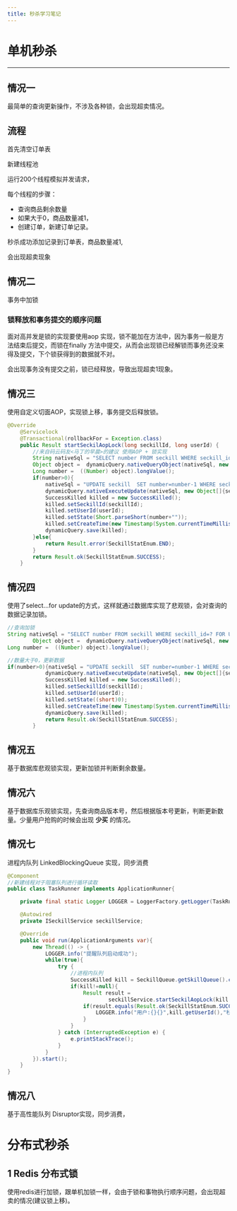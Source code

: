 ```yaml
---
title: 秒杀学习笔记
---
```


# 单机秒杀

---

##  情况一

最简单的查询更新操作，不涉及各种锁，会出现超卖情况。

##  流程

首先清空订单表

新建线程池

运行200个线程模拟并发请求，

每个线程的步骤：

- 查询商品剩余数量
- 如果大于0，商品数量减1，
- 创建订单，新建订单记录。

秒杀成功添加记录到订单表，商品数量减1,

会出现超卖现象

## 情况二

事务中加锁

### 锁释放和事务提交的顺序问题

面对高并发是锁的实现要使用aop 实现，锁不能加在方法中，因为事务一般是方法结束后提交，而锁在finally 方法中提交，从而会出现锁已经解锁而事务还没来得及提交，下个锁获得到的数据就不对。

会出现事务没有提交之前，锁已经释放，导致出现超卖1现象。

## 情况三

使用自定义切面AOP，实现锁上移，事务提交后释放锁。

```java
@Override
	@Servicelock
	@Transactional(rollbackFor = Exception.class)
	public Result startSeckilAopLock(long seckillId, long userId) {
		//来自码云码友<马丁的早晨>的建议 使用AOP + 锁实现
		String nativeSql = "SELECT number FROM seckill WHERE seckill_id=?";
		Object object =  dynamicQuery.nativeQueryObject(nativeSql, new Object[]{seckillId});
		Long number =  ((Number) object).longValue();
		if(number>0){
			nativeSql = "UPDATE seckill  SET number=number-1 WHERE seckill_id=?";
			dynamicQuery.nativeExecuteUpdate(nativeSql, new Object[]{seckillId});
			SuccessKilled killed = new SuccessKilled();
			killed.setSeckillId(seckillId);
			killed.setUserId(userId);
			killed.setState(Short.parseShort(number+""));
			killed.setCreateTime(new Timestamp(System.currentTimeMillis()));
			dynamicQuery.save(killed);
		}else{
			return Result.error(SeckillStatEnum.END);
		}
		return Result.ok(SeckillStatEnum.SUCCESS);
	}
```

##  情况四

使用了select…for update的方式，这样就通过数据库实现了悲观锁，会对查询的数据记录加锁。

```java
//查询加锁
String nativeSql = "SELECT number FROM seckill WHERE seckill_id=? FOR UPDATE";
		Object object =  dynamicQuery.nativeQueryObject(nativeSql, new Object[]{seckillId});
Long number =  ((Number) object).longValue();

//数量大于0，更新数据
if(number>0){nativeSql = "UPDATE seckill  SET number=number-1 WHERE seckill_id=?";
			dynamicQuery.nativeExecuteUpdate(nativeSql, new Object[]{seckillId});
			SuccessKilled killed = new SuccessKilled();
			killed.setSeckillId(seckillId);
			killed.setUserId(userId);
			killed.setState((short)0);
			killed.setCreateTime(new Timestamp(System.currentTimeMillis()));
			dynamicQuery.save(killed);
			return Result.ok(SeckillStatEnum.SUCCESS);
		}
```

## 情况五

基于数据库悲观锁实现，更新加锁并判断剩余数量。

## 情况六

基于数据库乐观锁实现，先查询商品版本号，然后根据版本号更新，判断更新数量。少量用户抢购的时候会出现 **少买** 的情况。

## 情况七

进程内队列 LinkedBlockingQueue 实现，同步消费

```java
@Component
//新建线程对于阻塞队列进行循环读取
public class TaskRunner implements ApplicationRunner{

    private final static Logger LOGGER = LoggerFactory.getLogger(TaskRunner.class);

    @Autowired
    private ISeckillService seckillService;

    @Override
    public void run(ApplicationArguments var){
        new Thread(() -> {
            LOGGER.info("提醒队列启动成功");
            while(true){
                try {
                    //进程内队列
                    SuccessKilled kill = SeckillQueue.getSkillQueue().consume();
                    if(kill!=null){
                        Result result =
                                seckillService.startSeckilAopLock(kill.getSeckillId(), kill.getUserId());
                        if(result.equals(Result.ok(SeckillStatEnum.SUCCESS))){
                            LOGGER.info("用户:{}{}",kill.getUserId(),"秒杀成功");
                        }
                    }
                } catch (InterruptedException e) {
                    e.printStackTrace();
                }
            }
        }).start();
    }
}
```

## 情况八

基于高性能队列 Disruptor实现，同步消费，

#  分布式秒杀

## 1 Redis 分布式锁

 使用redis进行加锁，跟单机加锁一样，会由于锁和事物执行顺序问题，会出现超卖的情况(建议锁上移)。

